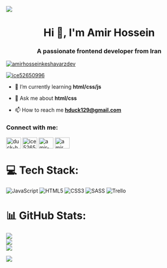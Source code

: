 <img src="https://gist.githubusercontent.com/vininjr/d29bb07bdadb41e4b0923bc8fa748b1a/raw/88f20c9d749d756be63f22b09f3c4ac570bc5101/programming.gif">
<h1 align="center">Hi 👋, I'm Amir Hossein</h1>
<h3 align="center">A passionate frontend developer from Iran</h3>

<p align="left"> <a href="https://github.com/ryo-ma/github-profile-trophy"><img src="https://github-profile-trophy.vercel.app/?username=amirhosseinkeshavarzdev" alt="amirhosseinkeshavarzdev" /></a> </p>

<p align="left"> <a href="https://twitter.com/ice52650996" target="blank"><img src="https://img.shields.io/twitter/follow/ice52650996?logo=twitter&style=for-the-badge" alt="ice52650996" /></a> </p>

- 🌱 I’m currently learning **html/css/js**

- 💬 Ask me about **html/css**

- 📫 How to reach me **hduck129@gmail.com**

<h3 align="left">Connect with me:</h3>
<p align="left">
<a href="https://codepen.io/duck-h" target="blank"><img align="center" src="https://raw.githubusercontent.com/rahuldkjain/github-profile-readme-generator/master/src/images/icons/Social/codepen.svg" alt="duck-h" height="30" width="40" /></a>
<a href="https://twitter.com/ice52650996" target="blank"><img align="center" src="https://raw.githubusercontent.com/rahuldkjain/github-profile-readme-generator/master/src/images/icons/Social/twitter.svg" alt="ice52650996" height="30" width="40" /></a>
<a href="https://linkedin.com/in/amirhosseinkeshavarz-dev" target="blank"><img align="center" src="https://raw.githubusercontent.com/rahuldkjain/github-profile-readme-generator/master/src/images/icons/Social/linked-in-alt.svg" alt="amir-hossein-keshavarz-b2829524b" height="30" width="40" /></a>
<a href="https://instagram.com/amir._.hk18" target="blank"><img align="center" src="https://raw.githubusercontent.com/rahuldkjain/github-profile-readme-generator/master/src/images/icons/Social/instagram.svg" alt="amir._.hk18" height="30" width="40" /></a>
</p>

# 💻 Tech Stack:
![JavaScript](https://img.shields.io/badge/javascript-%23323330.svg?style=for-the-badge&logo=javascript&logoColor=%23F7DF1E)
![HTML5](https://img.shields.io/badge/html5-%23E34F26.svg?style=for-the-badge&logo=html5&logoColor=white) ![CSS3](https://img.shields.io/badge/css3-%231572B6.svg?style=for-the-badge&logo=css3&logoColor=white) ![SASS](https://img.shields.io/badge/SASS-hotpink.svg?style=for-the-badge&logo=SASS&logoColor=white) ![Trello](https://img.shields.io/badge/Trello-%23026AA7.svg?style=for-the-badge&logo=Trello&logoColor=white) 
# 📊 GitHub Stats:
![](https://github-readme-stats.vercel.app/api?username=AmirHosseinKeshavarzDEV&theme=nord&hide_border=true&include_all_commits=true&count_private=true)<br/>
![](https://github-readme-streak-stats.herokuapp.com/?user=AmirHosseinKeshavarzDEV&theme=nord&hide_border=true)<br/>
![](https://github-readme-stats.vercel.app/api/top-langs/?username=AmirHosseinKeshavarzDEV&theme=nord&hide_border=true&include_all_commits=true&count_private=true&layout=compact)

[![](https://visitcount.itsvg.in/api?id=AmirHosseinKeshavarzDEV&icon=5&color=6)](https://visitcount.itsvg.in)
